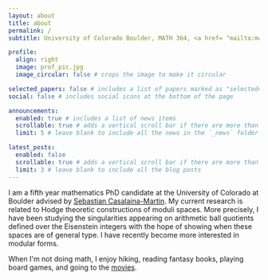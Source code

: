 ```yaml
---
layout: about
title: about
permalink: /
subtitle: University of Colorado Boulder, MATH 364, <a href= "mailto:matthew.watson-1@colorado.edu">matthew.watson-1@colorado.com</a>

profile:
  align: right
  image: prof_pic.jpg
  image_circular: false # crops the image to make it circular

selected_papers: false # includes a list of papers marked as "selected={true}"
social: false # includes social icons at the bottom of the page

announcements:
  enabled: true # includes a list of news items
  scrollable: true # adds a vertical scroll bar if there are more than 3 news items
  limit: 5 # leave blank to include all the news in the `_news` folder

latest_posts:
  enabled: false
  scrollable: true # adds a vertical scroll bar if there are more than 3 new posts items
  limit: 3 # leave blank to include all the blog posts
---
```


I am a fifth year mathematics PhD candidate at the University of Colorado at Boulder advised by [Sebastian Casalaina-Martin](https://math.colorado.edu/~sbc21/). My current research is related to Hodge theoretic constructions of moduli spaces. More precisely, I have been studying the singularities appearing on arithmetic ball quotients defined over the Eisenstein integers with the hope of showing when these spaces are of general type. I have recently become more interested in modular forms.

When I'm not doing math, I enjoy hiking, reading fantasy books, playing board games, and going to the [movies](https://letterboxd.com/wattmatson/). 


